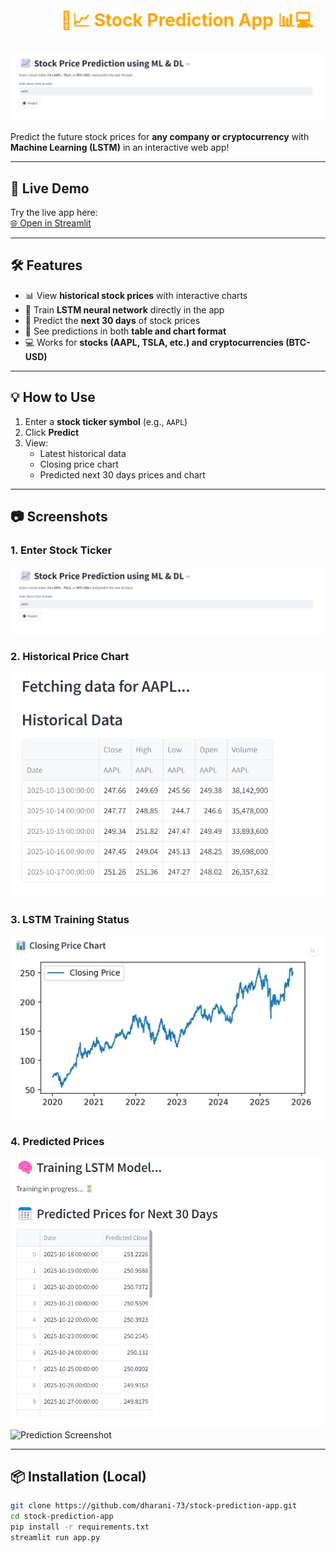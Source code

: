 <h1>
  <marquee behavior="alternate" scrollamount="10" style="color:orange;">
    🚀📈 Stock Prediction App 📊💻
  </marquee>
</h1>

![Header Image](https://github.com/dharani-73/stock-prediction-app/blob/dbf93759bf5bdeb66bcab3c96e9764fdc679f473/Screenshot%202025-10-17%20232419.png)

Predict the future stock prices for **any company or cryptocurrency** with **Machine Learning (LSTM)** in an interactive web app!

---

## 🚀 Live Demo

Try the live app here:  
[🌐 Open in Streamlit](https://stock-prediction-app-rbcetkc59b2oy7quz8w64p.streamlit.app/)

---

## 🛠 Features

- 📊 View **historical stock prices** with interactive charts  
- 🧠 Train **LSTM neural network** directly in the app  
- 🔮 Predict the **next 30 days** of stock prices  
- 📅 See predictions in both **table and chart format**  
- 💻 Works for **stocks (AAPL, TSLA, etc.) and cryptocurrencies (BTC-USD)**  

---

## 💡 How to Use

1. Enter a **stock ticker symbol** (e.g., `AAPL`)  
2. Click **Predict**  
3. View:  
   - Latest historical data  
   - Closing price chart  
   - Predicted next 30 days prices and chart  

---

## 📷 Screenshots

### 1. Enter Stock Ticker
![Input Screenshot](https://github.com/dharani-73/stock-prediction-app/blob/dbf93759bf5bdeb66bcab3c96e9764fdc679f473/Screenshot%202025-10-17%20232419.png)

### 2. Historical Price Chart
![Historical Chart](https://github.com/dharani-73/stock-prediction-app/blob/b3c26fc596fd3b28d85177d6dc048ab9b9a463ce/Screenshot%202025-10-17%20232438.png)

### 3. LSTM Training Status
![Training Screenshot](https://github.com/dharani-73/stock-prediction-app/blob/b73c6e0aa2666b834613f36e8bb1c5de2e0ba488/Screenshot%202025-10-17%20232509.png)

### 4. Predicted Prices
![Prediction Screenshot](https://github.com/dharani-73/stock-prediction-app/blob/6c8363bd57ecf6b832a4326b28ee53f7e6d7ad87/Screenshot%202025-10-17%20232538.png)
![Prediction Screenshot]()

---

## 📦 Installation (Local)

```bash
git clone https://github.com/dharani-73/stock-prediction-app.git
cd stock-prediction-app
pip install -r requirements.txt
streamlit run app.py
